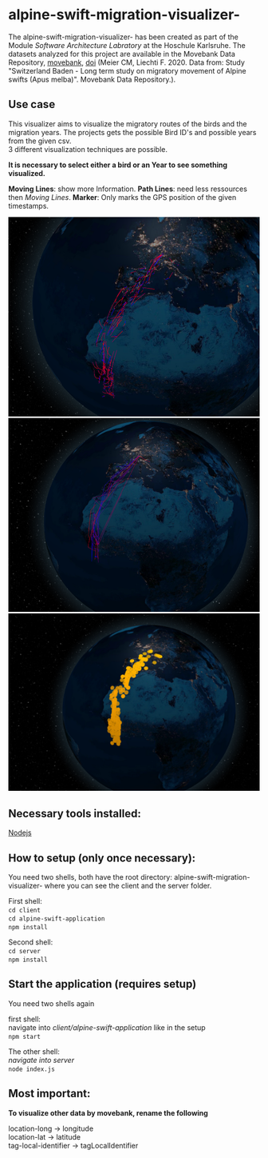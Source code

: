 # alpine-swift-migration-visualizer-

The alpine-swift-migration-visualizer- has been created as part of the Module *Software Architecture Labratory* at the Hoschule Karlsruhe. The datasets analyzed for this project are available in the Movebank Data Repository, [movebank](https://www.movebank.org/cms/webapp?gwt_fragment=page%3Dstudies%2Cpath%3Dstudy1266783506), [doi](https://www.movebank.org/cms/webapp?gwt_fragment=page%3Dstudies%2Cpath%3Dstudy1266783506) (Meier CM, Liechti F. 2020. Data from: Study "Switzerland Baden - Long term study on migratory movement of Alpine swifts (Apus melba)". Movebank Data Repository.).

## Use case

This visualizer aims to visualize the migratory routes of the birds and the migration years. The projects gets the possible Bird ID's and possible years from the given csv.    
3 different visualization techniques are possible.

**It is necessary to select either a bird or an Year to see something visualized.**

**Moving Lines**: show more Information.
**Path Lines**: need less ressources then *Moving Lines*.
**Marker**: Only marks the GPS position of the given timestamps.     

![movingLines](client/alpine-swift-application/images/movingLines.png)    
![pathLines](client/alpine-swift-application/images/pathLines.png)    
![marker](client/alpine-swift-application/images/marker.png)

## Necessary tools installed:

[Nodejs](https://nodejs.org/en/)

## How to setup (only once necessary):

You need two shells, both have the root directory: alpine-swift-migration-visualizer- where you can see the client and the server folder.

First shell:   
`cd client`   
`cd alpine-swift-application`   
`npm install`

Second shell:   
`cd server`   
`npm install`   

## Start the application (requires setup)

You need two shells again

first shell:   
navigate into *client/alpine-swift-application* like in the setup    
`npm start`

The other shell:    
*navigate into server*   
`node index.js`   


## Most important: 

**To visualize other data by movebank, rename the following**

location-long -> longitude    
location-lat -> latitude   
tag-local-identifier -> tagLocalIdentifier